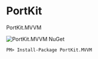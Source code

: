 # PortKit

PortKit.MVVM

![PortKit.MVVM NuGet](https://github.com/bagabont/PortKit/workflows/PortKit.MVVM%20NuGet/badge.svg)

```
PM> Install-Package PortKit.MVVM 
```


